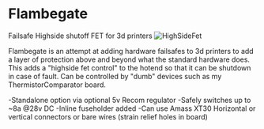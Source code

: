 # Flambegate
Failsafe Highside shutoff FET for 3d printers 
![HighSideFet](https://github.com/Ccecil/Flambegate/assets/1588588/c1255bb0-c71a-46f3-be1e-3e0bb6d962e2)

Flambegate is an attempt at adding hardware failsafes to 3d printers to add a layer of protection above and beyond what the standard hardware does.  This adds a "highside fet control" to the hotend so that it can be shutdown in case of fault.
Can be controlled by "dumb" devices such as my ThermistorComparator board.

-Standalone option via optional 5v Recom regulator
-Safely switches up to ~8a @28v DC
-Inline fuseholder added
-Can use Amass XT30 Horizontal or vertical connectors or bare wires (strain relief holes in board)
